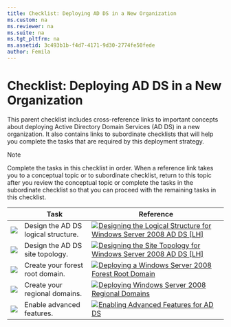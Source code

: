 ```yaml
---
title: Checklist: Deploying AD DS in a New Organization
ms.custom: na
ms.reviewer: na
ms.suite: na
ms.tgt_pltfrm: na
ms.assetid: 3c493b1b-f4d7-4171-9d30-2774fe50fede
author: Femila
---
```

# Checklist: Deploying AD DS in a New Organization
This parent checklist includes cross\-reference links to important concepts about deploying Active Directory Domain Services \(AD DS\) in a new organization. It also contains links to subordinate checklists that will help you complete the tasks that are required by this deployment strategy.  
  
> [!NOTE]  
> Complete the tasks in this checklist in order. When a reference link takes you to a conceptual topic or to subordinate checklist, return to this topic after you review the conceptual topic or complete the tasks in the subordinate checklist so that you can proceed with the remaining tasks in this checklist.  
  
||Task|Reference|  
|-|--------|-------------|  
|![](media/4d269a30-a873-45c5-87de-30ee6558e7b0.gif)|Design the AD DS logical structure.|![](media/faa393df-4856-4431-9eda-4f4e5be72a90.gif)[Designing the Logical Structure for Windows Server 2008 AD DS \[LH\]](assetId:///23d96652-a0d9-4f70-9742-514110c99da6)|  
|![](media/4d269a30-a873-45c5-87de-30ee6558e7b0.gif)|Design the AD DS site topology.|![](media/faa393df-4856-4431-9eda-4f4e5be72a90.gif)[Designing the Site Topology for Windows Server 2008 AD DS \[LH\]](assetId:///e3a6521b-ad89-44b6-a998-c23a923b2689)|  
|![](media/4d269a30-a873-45c5-87de-30ee6558e7b0.gif)|Create your forest root domain.|![](media/faa393df-4856-4431-9eda-4f4e5be72a90.gif)[Deploying a Windows Server 2008 Forest Root Domain](Deploying-a-Windows-Server-2008-Forest-Root-Domain.md)|  
|![](media/4d269a30-a873-45c5-87de-30ee6558e7b0.gif)|Create your regional domains.|![](media/faa393df-4856-4431-9eda-4f4e5be72a90.gif)[Deploying Windows Server 2008 Regional Domains](Deploying-Windows-Server-2008-Regional-Domains.md)|  
|![](media/4d269a30-a873-45c5-87de-30ee6558e7b0.gif)|Enable advanced features.|![](media/faa393df-4856-4431-9eda-4f4e5be72a90.gif)[Enabling Advanced Features for AD DS]()|  
  

